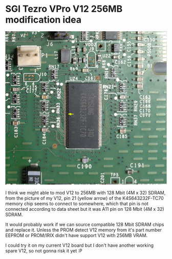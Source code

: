 SGI Tezro VPro V12 256MB modification idea
==========================================

![SGI Tezro VPro V12 VRAM](./resources/tezro_v12_vram.jpg)

I think we might able to mod V12 to 256MB with 128 Mbit (4M x 32) SDRAM, from the picture of my V12,
pin 21 (yellow arrow) of the K4S643232F-TC70 memory chip seems to connect to somewhere,
which that pin is not connected according to data sheet but it was A11 pin on 128 Mbit (4M x 32) SDRAM.

It would probably work if we can source compatible 128 Mbit SDRAM chips and replace it.
Unless the PROM detect V12 memory from it's part number EEPROM or PROM/IRIX didn't have support V12 with 256MB VRAM.

I could try it on my current V12 board but I don't have another working spare V12, so not gonna risk it yet :P 
